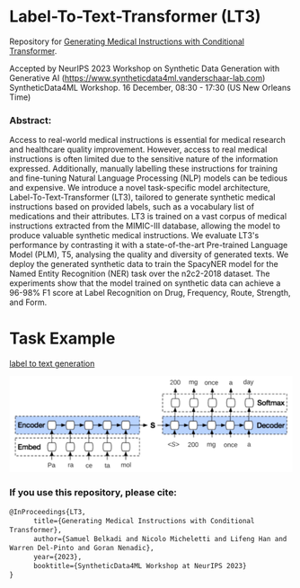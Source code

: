 # Label-To-Text-Transformer (LT3)
Repository for [Generating Medical Instructions with Conditional Transformer](https://github.com/HECTA-UoM/Label-To-Text-Transformer/blob/main/61_generating_medical_instruction.pdf).

Accepted by NeurIPS 2023 Workshop on Synthetic Data Generation with Generative AI (https://www.syntheticdata4ml.vanderschaar-lab.com)
SyntheticData4ML Workshop. 16 December, 08:30 - 17:30 (US New Orleans Time) 


### Abstract: 
Access to real-world medical instructions is essential for medical research and healthcare quality improvement. However, access to real medical instructions is often limited due to the sensitive nature of the information expressed. Additionally, manually labelling these instructions for training and fine-tuning Natural Language Processing (NLP) models can be tedious and expensive. We introduce a novel task-specific model architecture, Label-To-Text-Transformer (LT3), tailored to generate synthetic medical instructions based on provided labels, such as a vocabulary list of medications and their attributes. LT3 is trained on a vast corpus of medical instructions extracted from the MIMIC-III database, allowing the model to produce valuable synthetic medical instructions. We evaluate LT3's performance by contrasting it with a state-of-the-art Pre-trained Language Model (PLM), T5, analysing the quality and diversity of generated texts. We deploy the generated synthetic data to train the SpacyNER model for the Named Entity Recognition (NER) task over the n2c2-2018 dataset. The experiments show that the model trained on synthetic data can achieve a 96-98\% F1 score at Label Recognition on Drug, Frequency, Route, Strength, and Form. 

# Task Example
[label to text generation](https://github.com/HECTA-UoM/Label-To-Text-Transformer/blob/main/task-example.jpeg)

<img src="https://github.com/HECTA-UoM/Label-To-Text-Transformer/blob/main/task-example.jpeg" width="900">


### If you use this repository, please cite:
```
@InProceedings{LT3,
      title={Generating Medical Instructions with Conditional Transformer}, 
      author={Samuel Belkadi and Nicolo Micheletti and Lifeng Han and Warren Del-Pinto and Goran Nenadic},
      year={2023},
      booktitle={SyntheticData4ML Workshop at NeurIPS 2023}
}
```
